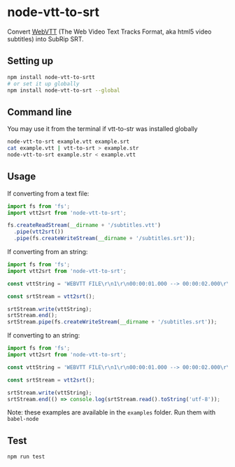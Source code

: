# node-vtt-to-srt

Convert [WebVTT](http://dev.w3.org/html5/webvtt/) (The Web Video Text Tracks Format, aka html5 video subtitles) into SubRip SRT.


## Setting up

```bash
npm install node-vtt-to-srtt
# or set it up globally
npm install node-vtt-to-srt --global
```

## Command line

You may use it from the terminal if vtt-to-str was installed globally

```bash
node-vtt-to-srt example.vtt example.srt
cat example.vtt | vtt-to-srt > example.str
node-vtt-to-srt example.str < example.vtt
```

## Usage

If converting from a text file:

``` js
import fs from 'fs';
import vtt2srt from 'node-vtt-to-srt';

fs.createReadStream(__dirname + '/subtitles.vtt')
  .pipe(vtt2srt())
  .pipe(fs.createWriteStream(__dirname + '/subtitles.srt'));

```

If converting from an string:

``` js
import fs from 'fs';
import vtt2srt from 'node-vtt-to-srt';

const vttString = 'WEBVTT FILE\r\n1\r\n00:00:01.000 --> 00:00:02.000\r\nthis is WebVTT';

const srtStream = vtt2srt();

srtStream.write(vttString);
srtStream.end();
srtStream.pipe(fs.createWriteStream(__dirname + '/subtitles.srt'));

```

If converting to an string:

``` js
import fs from 'fs';
import vtt2srt from 'node-vtt-to-srt';

const vttString = 'WEBVTT FILE\r\n1\r\n00:00:01.000 --> 00:00:02.000\r\nthis is WebVTT';

const srtStream = vtt2srt();

srtStream.write(vttString);
srtStream.end(() => console.log(srtStream.read().toString('utf-8'));

```

Note: these examples are available in the `examples` folder. Run them with `babel-node` 
 
## Test

```
npm run test
```